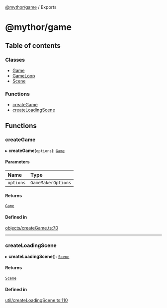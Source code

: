 [@mythor/game](README.md) / Exports

# @mythor/game

## Table of contents

### Classes

- [Game](classes/Game.md)
- [GameLoop](classes/GameLoop.md)
- [Scene](classes/Scene.md)

### Functions

- [createGame](modules.md#creategame)
- [createLoadingScene](modules.md#createloadingscene)

## Functions

### createGame

▸ **createGame**(`options`): [`Game`](classes/Game.md)

#### Parameters

| Name | Type |
| :------ | :------ |
| `options` | `GameMakerOptions` |

#### Returns

[`Game`](classes/Game.md)

#### Defined in

[objects/createGame.ts:70](https://github.com/desaintvincent/mythor/blob/6cabc00/packages/game/src/objects/createGame.ts#L70)

___

### createLoadingScene

▸ **createLoadingScene**(): [`Scene`](classes/Scene.md)

#### Returns

[`Scene`](classes/Scene.md)

#### Defined in

[util/createLoadingScene.ts:110](https://github.com/desaintvincent/mythor/blob/6cabc00/packages/game/src/util/createLoadingScene.ts#L110)
